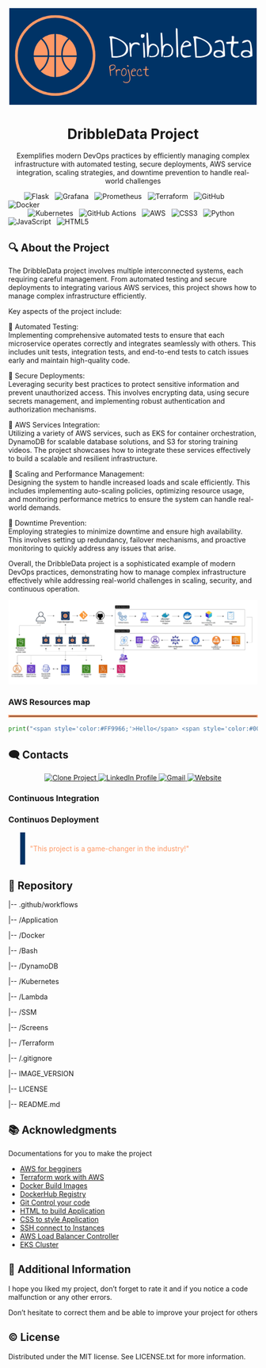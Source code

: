 <div align="center">

  <img src="https://github.com/MatveyGuralskiy/DribbleData/blob/main/Screens/Demo/Main-Logo.png?raw=true" alt="logo" width="500" height="auto" />

<h1>DribbleData Project</h1>
  
  <p>
    Exemplifies modern DevOps practices by efficiently managing complex infrastructure with automated testing, secure deployments, AWS service integration, scaling strategies, and downtime prevention to handle real-world challenges</strong>
  </p>
</div>

 &nbsp; &nbsp; &nbsp; &nbsp; ![Flask](https://img.shields.io/badge/flask-%23000.svg?style=for-the-badge&logo=flask&logoColor=white) &nbsp; ![Grafana](https://img.shields.io/badge/grafana-%23F46800.svg?style=for-the-badge&logo=grafana&logoColor=white) &nbsp; ![Prometheus](https://img.shields.io/badge/Prometheus-E6522C?style=for-the-badge&logo=Prometheus&logoColor=white) &nbsp; ![Terraform](https://img.shields.io/badge/terraform-%235835CC.svg?style=for-the-badge&logo=terraform&logoColor=white) &nbsp; ![GitHub](https://img.shields.io/badge/github-%23121011.svg?style=for-the-badge&logo=github&logoColor=white)  &nbsp;  ![Docker](https://img.shields.io/badge/docker-%230db7ed.svg?style=for-the-badge&logo=docker&logoColor=white) <br>  &nbsp; &nbsp; &nbsp; &nbsp; &nbsp;  ![Kubernetes](https://img.shields.io/badge/kubernetes-%23326ce5.svg?style=for-the-badge&logo=kubernetes&logoColor=white) &nbsp; ![GitHub Actions](https://img.shields.io/badge/github%20actions-%232671E5.svg?style=for-the-badge&logo=githubactions&logoColor=white) &nbsp; ![AWS](https://img.shields.io/badge/AWS-%23FF9900.svg?style=for-the-badge&logo=amazon-aws&logoColor=white) &nbsp; ![CSS3](https://img.shields.io/badge/css3-%231572B6.svg?style=for-the-badge&logo=css3&logoColor=white) &nbsp; ![Python](https://img.shields.io/badge/python-3670A0?style=for-the-badge&logo=python&logoColor=ffdd54) &nbsp; ![JavaScript](https://img.shields.io/badge/javascript-%23323330.svg?style=for-the-badge&logo=javascript&logoColor=%23F7DF1E) &nbsp; ![HTML5](https://img.shields.io/badge/html5-%23E34F26.svg?style=for-the-badge&logo=html5&logoColor=white)  &nbsp;

<h2>🔍 About the Project</h2>

The DribbleData project involves multiple interconnected systems, each requiring careful management. From automated testing and secure deployments to integrating various AWS services, this project shows how to manage complex infrastructure efficiently.

Key aspects of the project include:

🔹 Automated Testing:<br> Implementing comprehensive automated tests to ensure that each microservice operates correctly and integrates seamlessly with others. This includes unit tests, integration tests, and end-to-end tests to catch issues early and maintain high-quality code.

🔸 Secure Deployments:<br> Leveraging security best practices to protect sensitive information and prevent unauthorized access. This involves encrypting data, using secure secrets management, and implementing robust authentication and authorization mechanisms.

🔹 AWS Services Integration:<br> Utilizing a variety of AWS services, such as EKS for container orchestration, DynamoDB for scalable database solutions, and S3 for storing training videos. The project showcases how to integrate these services effectively to build a scalable and resilient infrastructure.

🔸 Scaling and Performance Management:<br> Designing the system to handle increased loads and scale efficiently. This includes implementing auto-scaling policies, optimizing resource usage, and monitoring performance metrics to ensure the system can handle real-world demands.

🔹 Downtime Prevention:<br> Employing strategies to minimize downtime and ensure high availability. This involves setting up redundancy, failover mechanisms, and proactive monitoring to quickly address any issues that arise.

Overall, the DribbleData project is a sophisticated example of modern DevOps practices, demonstrating how to manage complex infrastructure effectively while addressing real-world challenges in scaling, security, and continuous operation.


<img src="https://github.com/MatveyGuralskiy/DribbleData/blob/main/Screens/Demo/Project-Scheme.jpeg?raw=true">

### AWS Resources map


<hr style="border: 2px solid #FF9966;">

```python
print("<span style='color:#FF9966;'>Hello</span> <span style='color:#003366;'>World</span>")
```


## 🗨️ Contacts

<p align="center">
  <a href="https://github.com/MatveyGuralskiy/DribbleData">
    <img src="https://img.shields.io/badge/Clone-Project-FF9966?style=for-the-badge&logo=github" alt="Clone Project"/>
  </a>
  
  <a href="https://www.linkedin.com/in/matveyguralskiy/">
    <img src="https://img.shields.io/badge/LinkedIn-Profile-003366?style=for-the-badge&logo=linkedin" alt="LinkedIn Profile"/>
  </a>

  <a href="mailto:mathewguralskiy@gmail.com">
    <img src="https://img.shields.io/badge/Gmail-Contact-b80b06?style=for-the-badge&logo=gmail" alt="Gmail"/>
  </a>

  <a href="https://matveyguralskiy.com">
    <img src="https://img.shields.io/badge/My-Website-76db6d?style=for-the-badge" alt="Website"/>
  </a>
</p>



### Continuous Integration


### Continuos Deployment





<blockquote style="border-left: 10px solid #003366; padding: 10px;">
  <p style="color:#FF9966;">"This project is a game-changer in the industry!"</p>
</blockquote>

<h2>📂 Repository</h2>
<p>
  |-- .github/workflows
  
  |-- /Application

  |-- /Docker

  |-- /Bash

  |-- /DynamoDB

  |-- /Kubernetes

  |-- /Lambda

  |-- /SSM

  |-- /Screens

  |-- /Terraform

  |-- /.gitignore

  |-- IMAGE_VERSION

  |-- LICENSE

  |-- README.md

</p>

## 📚 Acknowledgments
Documentations for you to make the project

* [AWS for begginers](https://aws.amazon.com/getting-started/)
* [Terraform work with AWS](https://registry.terraform.io/providers/hashicorp/aws/latest/docs)
* [Docker Build Images](https://docs.docker.com/build/)
* [DockerHub Registry](https://docs.docker.com/docker-hub/)
* [Git Control your code](https://git-scm.com/doc)
* [HTML to build Application](https://developer.mozilla.org/en-US/docs/Web/HTML)
* [CSS to style Application](https://developer.mozilla.org/en-US/docs/Web/CSS)
* [SSH connect to Instances](https://www.ssh.com/academy/ssh/command)
* [AWS Load Balancer Controller](https://docs.aws.amazon.com/eks/latest/userguide/aws-load-balancer-controller.html)
* [EKS Cluster](https://docs.aws.amazon.com/eks/latest/userguide/what-is-eks.html)

<h2>📢 Additional Information</h2>
<p>
  I hope you liked my project, don’t forget to rate it and if you notice a code malfunction or any other errors.
  
  Don’t hesitate to correct them and be able to improve your project for others
</p>

<h2>© License</h2>
<p>
Distributed under the MIT license. See LICENSE.txt for more information.
</p>
